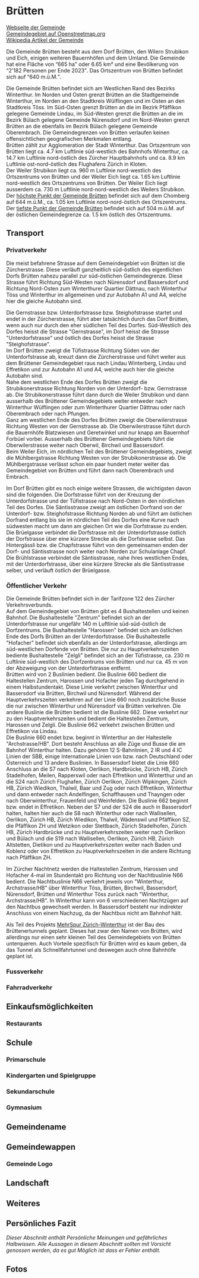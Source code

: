 # Brütten

[Webseite der Gemeinde](https://www.bruetten.ch/)  
[Gemeindegebiet auf Openstreetmap.org](https://www.openstreetmap.org/relation/1682094)  
[Wikipedia Artikel der Gemeinde](https://de.wikipedia.org/wiki/Br%C3%BCtten)

Die Gemeinde Brütten besteht aus dem Dorf Brütten, den Wilern Strubikon und Eich, einigen weiteren Bauernhöfen und dem Umland. Die Gemeinde hat eine Fläche von <q cite="https://www.web.statistik.zh.ch/gpv2/?tab=indikatoren&jahr=0&indikatoren=&bfs=3">665 ha</q> oder 6.65 km² und eine Bevölkerung von <q cite="https://www.web.statistik.zh.ch/gpv2/?tab=indikatoren&jahr=0&indikatoren=&bfs=3">2'182 Personen per Ende 2023</q>. Das Ortszentrum von Brütten befindet sich auf <q cite="https://www.web.statistik.zh.ch/gpv2/?tab=indikatoren&jahr=0&indikatoren=&bfs=3">640 m.ü.M.</q>.

Die Gemeinde Brütten befindet sich am Westlichen Rand des Bezirks Winterthur. Im Norden und Osten grenzt Brütten an die Stadtgemeinde Winterthur, im Norden an den Stadtkreis Wülflingen und im Osten an den Stadtkreis Töss. Im Süd-Osten grenzt Brütten an die im Bezirk Pfäffikon gelegene Gemeinde Lindau, im Süd-Westen grenzt die Brütten an die im Bezirk Bülach gelegene Gemeinde Nürensdorf und im Nord-Westen grenzt Brütten an die ebenfalls im Bezirk Bülach gelegene Gemeinde Oberembrach. Die Gemeindegrenzen von Brütten verlaufen keinen offensichtlichen geografischen Merkmalen entlang.  
Brütten zählt zur Agglomeration der Stadt Winterthur. Das Ortszentrum von Brütten liegt ca. 4.7 km Luftlinie süd-westlich des Bahnhofs Winterthur, ca. 14.7 km Luftlinie nord-östlich des Zürcher Hauptbahnhofs und ca. 8.9 km Luftlinie ost-nord-östlich des Flughafens Zürich in Kloten.  
Der Weiler Strubikon liegt ca. 960 m Luftlinie nord-westlich des Ortszentrums von Brütten und der Weiler Eich liegt ca. 1.65 km Luftlinie nord-westlich des Ortszentrums von Brütten. Der Weiler Eich liegt ausserdem ca. 730 m Luftlinie nord-nord-westlich des Weilers Strubikon.  
Der [höchste Punkt der Gemeinde Brütten](https://www.openstreetmap.org/node/4248798503) befindet sich auf dem Chomberg auf 644 m.ü.M., ca. 1.05 km Luftlinie nord-nord-östlich des Ortszentrums. Der [tiefste Punkt der Gemeinde Brütten](https://www.openstreetmap.org/#map=19/47.473413/8.696035) befindet sich auf 504 m.ü.M. auf der östlichen Gemeindegrenze ca. 1.5 km östlich des Ortszentrums.

## Transport

### Privatverkehr

Die meist befahrene Strasse auf dem Gemeindegebiet von Brütten ist die Zürcherstrasse. Diese verläuft ganzheitlich süd-östlich des eigentlichen Dorfs Brütten nahezu parallel zur süd-östlichen Gemeindegrenze. Diese Strasse führt Richtung Süd-Westen nach Nürensdorf und Bassersdorf und Richtung Nord-Osten zum Winterthurer Quartier Dättnau, nach Winterthur Töss und Winterthur im allgemeinen und zur Autobahn A1 und A4, welche hier die gleiche Autobahn sind.

Die Gernstrasse bzw. Unterdorfstrasse bzw. Steighofstrasse startet und endet in der Zürcherstrasse, führt aber tatsächlich durch das Dorf Brütten, wenn auch nur durch den eher südlichen Teil des Dorfes. Süd-Westlich des Dorfes heisst die Strasse "Gernstrasse", im Dorf heisst die Strasse "Unterdorfstrasse" und östlich des Dorfes heisst die Strasse "Steighofstrasse".  
Im Dorf Brütten zweigt die Tüfistrasse Richtung Süden von der Unterdorfstrasse ab, kreuzt dann die Zürcherstrasse und führt weiter aus dem Brüttener Gemeindegebiet raus nach Lindau Winterberg, Lindau und Effretikon und zur Autobahn A1 und A4, welche auch hier die gleiche Autobahn sind.  
Nahe dem westlichen Ende des Dorfes Brütten zweigt die Strubikonerstrasse Richtung Norden von der Unterdorf- bzw. Gernstrasse ab. Die Strubikonerstrasse führt dann durch die Weiler Strubikon und dann ausserhalb des Brüttener Gemeindegebiets weiter entweder nach Winterthur Wülflingen oder zum Winterthurer Quartier Dättnau oder nach Oberembrach oder nach Pfungen.  
Ganz am westlichen Ende des Dorfes Brütten zweigt die Oberwilerstrasse Richtung Westen von der Gernstrasse ab. Die Oberwilerstrasse führt durch die Bauernhöfe Blatzwiesen und Geretwinkel und nur knapp am Bauernhof Forbüel vorbei. Ausserhalb des Brüttener Gemeindegebiets führt die Oberwilerstrasse weiter nach Oberwil, Birchwil und Bassersdorf.  
Beim Weiler Eich, im nördlichen Teil des Brüttener Gemeindegebiets, zweigt die Mühlbergstrasse Richtung Westen von der Strubikonerstrasse ab. Die Mühlbergstrasse verlässt schon ein paar hundert meter weiter das Gemeindegebiet von Brütten und führt dann nach Oberembrach und Embrach.

Im Dorf Brütten gibt es noch einige weitere Strassen, die wichtigsten davon sind die folgenden. Die Dorfstrasse führt von der Kreuzung der Unterdorfstrasse und der Tüfistrasse nach Nord-Osten in den nördlichen Teil des Dorfes. Die Säntisstrasse zweigt am östlichen Dorfrand von der Unterdorf- bzw. Steighofstrasse Richtung Norden ab und führt am östlichen Dorfrand entlang bis sie im nördlichen Teil des Dorfes eine Kurve nach südwesten macht um dann am gleichen Ort wie die Dorfstrasse zu enden. Die Brüelgasse verbindet die Dorfstrasse mit der Unterdorfstrasse östlich der Dorfstrasse über eine kürzere Strecke als die Dorfstrasse selbst. Das Hintergässli bzw. die Chapfstrasse führt von den gemeinsamen enden der Dorf- und Säntisstrasse noch weiter nach Norden zur Schulanlage Chapf. Die Brühlstrasse verbindet die Säntisstrasse, nahe ihres westlichen Endes, mit der Unterdorfstrasse, über eine kürzere Strecke als die Säntisstrasse selber, und verläuft östlich der Brüelgasse.

### Öffentlicher Verkehr

Die Gemeinde Brütten befindet sich in der Tarifzone 122 des Zürcher Verkehrsverbunds.  
Auf dem Gemeindegebiet von Brütten gibt es 4 Bushaltestellen und keinen Bahnhof. Die Bushaltestelle "Zentrum" befindet sich an der Unterdorfstrasse nur ungefähr 140 m Luftlinie süd-süd-östlich de Dorfzentrums. Die Bushaltestelle "Harossen" befindet sich am östlichen Ende des Dorfs Brütten an der Unterdorfstrasse. Die Bushaltestelle "Hofacher" befindet sich ebenfalls an der Unterdorfstrasse, allerdings am süd-westlichen Dorfende von Brütten. Die nur zu Hauptverkehrszeiten bediente Bushaltestelle "Zelgli" befindet sich an der Tüfistrasse, ca. 230 m Luftlinie süd-westlich des Dorfzentrums von Brütten und nur ca. 45 m von der Abzweigung von der Unterdorfstrasse entfernt.  
Brütten wird von 2 Buslinien bedient. Die Buslinie 660 bedient die Haltestellen Zentrum, Harossen und Hofacher jeden Tag durchgehend in einem Halbstundentakt. Diese Linie verkehrt zwischen Winterthur und Bassersdorf via Brütten, Birchwil und Nürensdorf. Während der Hauptverkehrszeiten verkehren auf der Linie 660 noch zusätzliche Busse die nur zwischen Winterthur und Nürensdorf via Brütten verkehren. Die andere Buslinie die Brütten bedient ist die Buslinie 662. Diese verkehrt nur zu den Hauptverkehrszeiten und bedient die Haltestellen Zentrum, Harossen und Zelgli. Die Buslinie 662 verkehrt zwischen Brütten und Effretikon via Lindau.  
Die Buslinie 660 endet bzw. beginnt in Winterthur an der Haltestelle "Archstrasse/HB". Dort besteht Anschluss an alle Züge und Busse die am Bahnhof Winterthur halten. Dazu gehören 12 S-Bahnlinien, 2 IR und 4 IC Linien der SBB, einige Internationale Linien von bzw. nach Deutschland oder Österreich und 13 andere Buslinien. In Bassersdorf bietet die Linie 660 Anschluss an die S7 nach Kloten, Oerlikon, Hardbrücke, Zürich HB, Zürich Stadelhofen, Meilen, Rapperswil oder nach Effretikon und Winterthur und an die S24 nach Zürich Flughafen, Zürich Oerlikon, Zürich Wipkingen, Zürich HB, Zürich Wiedikon, Thalwil, Baar und Zug oder nach Effretikon, Winterthur und dann entweder nach Andelfingen, Schaffhausen und Thayngen oder nach Oberwinterthur, Frauenfeld und Weinfelden. Die Buslinie 662 beginnt bzw. endet in Effretikon. Neben der S7 und der S24 die auch in Bassersdorf halten, halten hier auch die S8 nach Winterthur oder nach Wallisellen, Oerlikon, Zürich HB, Zürich Wiedikon, Thalwil, Wädenswil und Pfäffikon SZ, die Pfäffikon ZH und Wetzikon oder Stettbach, Zürich Stadelhofen, Zürich HB, Zürich Hardbrücke und zu Hauptverkehrszeiten weiter nach Oerlikon und Bülach und die S19 nach Wallisellen, Oerlikon, Zürich HB, Zürich Altstetten, Dietikon und zu Hauptverkehrszeiten weiter nach Baden und Koblenz oder von Effretikon zu Hauptverkehrszeiten in die andere Richtung nach Pfäffikon ZH.

Im Zürcher Nachtnetz werden die Haltestellen Zentrum, Harossen und Hofacher 4-mal im Stundentakt pro Richtung von der Nachtbuslinie N66 bedient. Die Nachtbuslinie N66 verkehrt jeweils von "Winterthur, Archstrasse/HB" über Winterthur Töss, Brütten, Birchwil, Bassersdorf, Nürensdorf, Brütten und Winterthur Töss zurück nach "Winterthur, Archstrasse/HB". In Winterthur kann von 6 verschiedenen Nachtzügen auf den Nachtbus gewechselt werden. In Bassersdorf besteht nur indirekter Anschluss von einem Nachzug, da der Nachtbus nicht am Bahnhof hält.

Als Teil des Projekts [MehrSpur Zürich-Winterthur](https://company.sbb.ch/de/ueber-die-sbb/projekte/deutschschweiz/region-zuerich/bauprojekte-region-winterthur/zuerich-winterthur-bruettenertunnel.html) ist der Bau des Brüttenertunnels geplant. Dieses hat zwar den Namen von Brütten, wird allerdings nur einen sehr kleinen Teil des Gemeindegebiets von Brütten unterqueren. Auch Vorteile spezifisch für Brütten wird es kaum geben, da das Tunnel als Schnellfahrtunnel und deswegen auch ohne Bahnhöfe geplant ist.

### Fussverkehr

### Fahrradverkehr

## Einkaufsmöglichkeiten

### Restaurants

## Schule

### Primarschule

### Kindergarten und Spielgruppe

### Sekundarschule

### Gymnasium

## Gemeindename

## Gemeindewappen

### Gemeinde Logo

## Landschaft

## Weiteres

## Persönliches Fazit

*Dieser Abschnitt enthält Persönliche Meinungen und gefährliches Halbwissen. Alle Aussagen in diesem Abschnitt sollten mit Vorsicht genossen werden, da es gut Möglich ist dass er Fehler enthält.*

## Fotos
